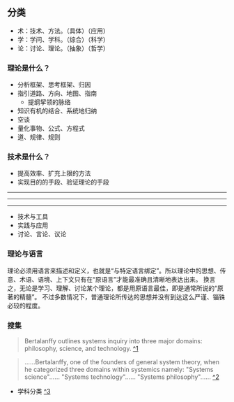 ## 分类
- 术：技术、方法。（具体）（应用）
- 学：学问、学科。（综合）（科学）
- 论：讨论、理论。（抽象）（哲学）


### 理论是什么？
- 分析框架、思考框架、归因
- 指引道路、方向、地图、指南
  - 提纲挈领的脉络
- 知识有机的结合、系统地归纳
- 空谈
- 量化事物、公式、方程式
- 道、规律、规则


### 技术是什么？
- 提高效率、扩充上限的方法
- 实现目的的手段、验证理论的手段

---
---
---

- 技术与工具
- 实践与应用
- 讨论、言论、议论


### 理论与语言
理论必须用语言来描述和定义，也就是“与特定语言绑定”。所以理论中的思想、传意、术语、语境、上下文只有在“原语言”才能最准确且清晰地表达出来。
换言之，无论是学习、理解、讨论某个理论，都是用原语言最佳，即是通常所说的“原著的精髓”。
不过多数情况下，普通理论所传达的思想并没有到达这么严谨、锱铢必较的程度。


### 搜集
[ ^1]: https://en.wikipedia.org/wiki/Systems_theory#General_systems_research_and_systems_inquiry
>Bertalanffy outlines systems inquiry into three major domains: philosophy, science, and technology. [ ^1]

[ ^2]: https://en.wikipedia.org/wiki/Systems_philosophy#Overview
>……Bertalanffy, one of the founders of general system theory, when he categorized three domains within systemics namely: 
>"Systems science"……
>"Systems technology"……
>"Systems philosophy"……
>[ ^2]

[ ^3]: https://zh.wikipedia.org/wiki/Template:GB/T_13745
- 学科分类 [ ^3]
